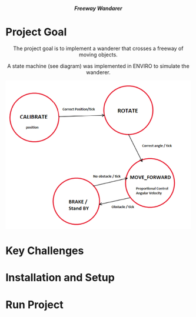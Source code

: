 
<style>
h5 {text-align: center;}
p {text-align: center;}
div {text-align: center;}
</style>
<h5><center> Freeway Wandarer </center></h5>

# Project Goal

The project goal is to implement a wanderer that crosses a freeway of moving objects. 

A state machine (see diagram) was implemented in ENVIRO to simulate the wanderer.

![state](https://github.com/ai598d/ENVIRO/blob/main/states.png)

# Key Challenges

# Installation and Setup

# Run Project



